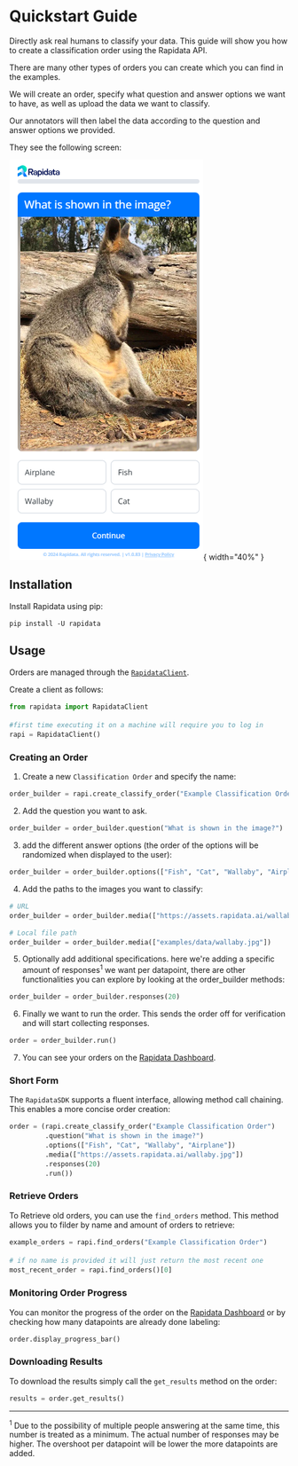 # Quickstart Guide

Directly ask real humans to classify your data. This guide will show you how to create a classification order using the Rapidata API.

There are many other types of orders you can create which you can find in the examples.

We will create an order, specify what question and answer options we want to have, as well as upload the data we want to classify.

Our annotators will then label the data according to the question and answer options we provided.

They see the following screen:

![Classify Example](./media/order-types/classify-screen.png){ width="40%" }

## Installation

Install Rapidata using pip:

```
pip install -U rapidata
```


## Usage

Orders are managed through the [`RapidataClient`](reference/rapidata/rapidata_client/rapidata_client.md#rapidata.rapidata_client.rapidata_client.RapidataClient).

Create a client as follows:

```py
from rapidata import RapidataClient

#first time executing it on a machine will require you to log in
rapi = RapidataClient()
```
### Creating an Order

1. Create a new `Classification Order` and specify the name:

```py
order_builder = rapi.create_classify_order("Example Classification Order")
```

2. Add the question you want to ask.

```py
order_builder = order_builder.question("What is shown in the image?")
```

3. add the different answer options (the order of the options will be randomized when displayed to the user):

```py
order_builder = order_builder.options(["Fish", "Cat", "Wallaby", "Airplane"])
```

4. Add the paths to the images you want to classify:

```py
# URL
order_builder = order_builder.media(["https://assets.rapidata.ai/wallaby.jpg"])
```

```py
# Local file path
order_builder = order_builder.media(["examples/data/wallaby.jpg"])
```

5. Optionally add additional specifications. here we're adding a specific amount of responses<sup>1</sup> we want per datapoint, there are other functionalities you can explore by looking at the order_builder methods:

```py
order_builder = order_builder.responses(20)
```

6. Finally we want to run the order. This sends the order off for verification and will start collecting responses.

```py
order = order_builder.run()
```

7. You can see your orders on the [Rapidata Dashboard](https://app.rapidata.ai/dashboard/orders).


### Short Form

The `RapidataSDK` supports a fluent interface, allowing method call chaining. This enables a more concise order creation:

```py
order = (rapi.create_classify_order("Example Classification Order")
         .question("What is shown in the image?")
         .options(["Fish", "Cat", "Wallaby", "Airplane"])
         .media(["https://assets.rapidata.ai/wallaby.jpg"])
         .responses(20)
         .run())
```

### Retrieve Orders

To Retrieve old orders, you can use the `find_orders` method. This method allows you to filder by name and amount of orders to retrieve:

```py
example_orders = rapi.find_orders("Example Classification Order")

# if no name is provided it will just return the most recent one
most_recent_order = rapi.find_orders()[0]
```

### Monitoring Order Progress

You can monitor the progress of the order on the [Rapidata Dashboard](https://app.rapidata.ai/dashboard/orders) or by checking how many datapoints are already done labeling:

```py
order.display_progress_bar()
```

### Downloading Results

To download the results simply call the `get_results` method on the order:

```py
results = order.get_results()
```

------------------

<sup>1</sup> Due to the possibility of multiple people answering at the same time, this number is treated as a minimum. The actual number of responses may be higher. The overshoot per datapoint will be lower the more datapoints are added.
